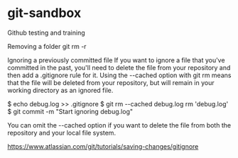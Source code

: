 # git-sandbox
 Github testing and training
 
Removing a folder
git rm -r <folder name>

Ignoring a previously committed file
If you want to ignore a file that you've committed in the past, you'll need to delete the file from your repository and then add a .gitignore rule for it. Using the --cached option with git rm means that the file will be deleted from your repository, but will remain in your working directory as an ignored file.

$ echo debug.log >> .gitignore
$ git rm --cached debug.log
rm 'debug.log'
$ git commit -m "Start ignoring debug.log"

You can omit the --cached option if you want to delete the file from both the repository and your local file system.

https://www.atlassian.com/git/tutorials/saving-changes/gitignore
